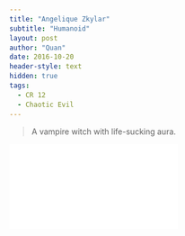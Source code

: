 ```yaml
---
title: "Angelique Zkylar"
subtitle: "Humanoid"
layout: post
author: "Quan"
date: 2016-10-20
header-style: text
hidden: true
tags:
  - CR 12
  - Chaotic Evil
---
```


> A vampire witch with life-sucking aura.

![My Image](/assets/images/angeliquezkylar.pdf "Water Bullet")